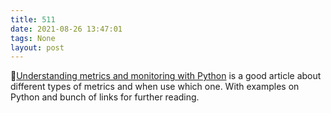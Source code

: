 ```yaml
---
title: 511
date: 2021-08-26 13:47:01
tags: None
layout: post
---
```


📄[Understanding metrics and monitoring with Python](https://opensource.com/article/18/4/metrics-monitoring-and-python) is a good article about different types of metrics and when use which one. With examples on Python and bunch of links for further reading.
